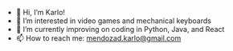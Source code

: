 - 👋 Hi, I’m Karlo!
- 👀 I’m interested in video games and mechanical keyboards
- 🌱 I’m currently improving on coding in Python, Java, and React
- 📫 How to reach me: mendozad.karlo@gmail.com

<!---
KopperDM/KopperDM is a ✨ special ✨ repository because its `README.md` (this file) appears on your GitHub profile.
You can click the Preview link to take a look at your changes.
--->
